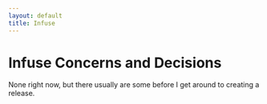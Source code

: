 ```yaml
---
layout: default
title: Infuse
---
```


# Infuse Concerns and Decisions

None right now, but there usually are some before I get around to creating a
release.
